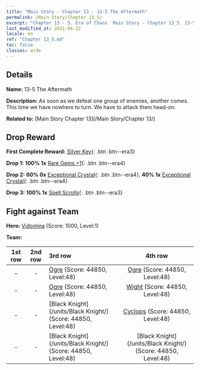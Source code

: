 ```yaml
---
title: "Main Story - Chapter 13 - 13-5 The Aftermath"
permalink: /Main Story/Chapter 13_5/
excerpt: "Chapter 13 - 5. Era of Chaos  Main Story - Chapter 13_5. 13-5 The Aftermath"
last_modified_at: 2021-04-22
locale: en
ref: "Chapter 13_5.md"
toc: false
classes: wide
---
```


## Details

 **Name:** 13-5 The Aftermath

 **Description:** As soon as we defeat one group of enemies, another comes. This time we have nowhere to turn. We have to attack them head-on.

 **Related to:** [Main Story Chapter 13](/Main Story/Chapter 13/)

## Drop Reward

 **First Complete Reward:** [Silver Key](/Items/con_693/){: .btn .btn--era3}

 **Drop 1:** **100% 1x** [Rare Gems +1](/Items/mat_44/){: .btn .btn--era4}

 **Drop 2:** **60% 0x** [Exceptional Crystal](/Items/mat_38/){: .btn .btn--era4}, **40% 1x** [Exceptional Crystal](/Items/mat_38/){: .btn .btn--era4}

 **Drop 3:** **100% 1x** [Spell Scrolls](/Items/con_694/){: .btn .btn--era3}


## Fight against Team
 **Hero:** [Vidomina](/heroes/Vidomina/) (Score: 1000, Level:1)

 **Team:**


  | 1st row | 2nd row | 3rd row | 4th row |
  |:----:|:----:|:----|:----:|
  | - | - | [Ogre](/units/Ogre/) (Score: 44850, Level:48)  | [Ogre](/units/Ogre/) (Score: 44850, Level:48)  |
  | - | - | [Ogre](/units/Ogre/) (Score: 44850, Level:48)  | [Wight](/units/Wight/) (Score: 44850, Level:48)  |
  | - | - | [Black Knight](/units/Black Knight/) (Score: 44850, Level:48)  | [Cyclops](/units/Cyclops/) (Score: 44850, Level:48)  |
  | - | - | [Black Knight](/units/Black Knight/) (Score: 44850, Level:48)  | [Black Knight](/units/Black Knight/) (Score: 44850, Level:48)  |


